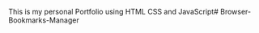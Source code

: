 This is my personal Portfolio using HTML CSS and JavaScript#   B r o w s e r - B o o k m a r k s - M a n a g e r  
 